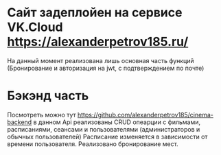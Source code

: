 # Сайт задеплойен на сервисе VK.Cloud https://alexanderpetrov185.ru/
На данный момент реализована лишь основная часть функций (Бронирование и авторизация на jwt, с подтверждением по почте)

# Бэкэнд часть
Посмотреть можно тут https://github.com/alexanderpetrov185/cinema-backend
в данном Api реализованы CRUD опеарции с фильмами, расписаниями, сеансами и пользователями (администраторов и обычных пользователей)
Расписание изменяется в зависимости от времени пользователя. 
Реализовано бронирование мест.
